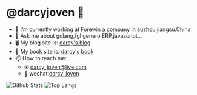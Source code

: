 # @darcyjoven 👋

- 🔭 I’m currently working at Forewin a company in suzhou.jiangsu.China
- 💬 Ask me about golang,fgl genero,ERP,javascript...
- 🖥 My blog site is: [darcy's blog](https://darcyjoven.com)
- 📘 My book site is: [darcy's book](https://darcyjoven.com/book)
- 📫 How to reach me:
  + ✉ [darcy_joven@live.com](mailto:darcy_joven@live.com)
  + 📱 wechat:[darcy_joven](./wechatQRcode.png)

![Github Stats](https://github-readme-stats.vercel.app/api?username=darcyjoven&count_private=true&show_icons=true&include_all_commits=true&theme=tokyonight&icon_color=2234AE&text_color=D3D3D3&hide_border=true)
![Top Langs](https://github-readme-stats.vercel.app/api/top-langs/?username=darcyjoven&include_all_commits=true&count_private=true&show_icons=true&hide=TeX&layout=compact&theme=tokyonight&text_color=D3D3D3&hide_border=true)

<!--
**darcyjoven/darcyjoven** is a ✨ _special_ ✨ repository because its `README.md` (this file) appears on your GitHub profile.

Here are some ideas to get you started:

- 🔭 I’m currently working on ...
- 🌱 I’m currently learning ...
- 👯 I’m looking to collaborate on ...
- 🤔 I’m looking for help with ...
- 💬 Ask me about ...
- 📫 How to reach me: ...
- 😄 Pronouns: ...
- ⚡ Fun fact: ...
-->
